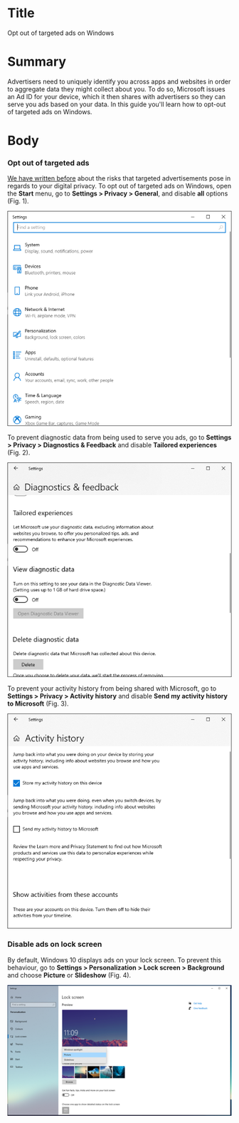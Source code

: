 # Title #
Opt out of targeted ads on Windows

# Summary #
Advertisers need to uniquely identify you across apps and websites in order to aggregate data they might collect about you. To do so, Microsoft issues an Ad ID for your device, which it then shares with advertisers so they can serve you ads based on your data. In this guide you'll learn how to opt-out of targeted ads on Windows.

# Body #

### Opt out of targeted ads ###

[We have written before][1] about the risks that targeted advertisements pose in regards to your digital privacy. To opt out of targeted ads on Windows, open the **Start** menu, go to **Settings > Privacy > General**, and disable **all** options (Fig. 1).

![Fig. 1: Privacy settings on Windows](../images/Windows/settings-privacy.png?raw=true)

To prevent diagnostic data from being used to serve you ads, go to **Settings > Privacy > Diagnostics & Feedback** and disable **Tailored experiences** (Fig. 2).

![Fig. 2: Diagnostics settings on Windows](../images/Windows/settings-diagnostics.png?raw=true)

To prevent your activity history from being shared with Microsoft, go to **Settings > Privacy > Activity history** and disable **Send my activity history to Microsoft** (Fig. 3).

![Fig. 3: Activity history settings on Windows](../images/Windows/settings-activity.png?raw=true)


### Disable ads on lock screen ###

By default, Windows 10 displays ads on your lock screen. To prevent this behaviour, go to **Settings > Personalization > Lock screen > Background** and choose **Picture** or **Slideshow** (Fig. 4).

![Fig. 4: Lock screen settings on Windows](../images/Windows/settings-lock.png?raw=true)


[1]: https://privacyinternational.org/explainer/2976/how-do-tracking-companies-know-what-you-did-last-summer
